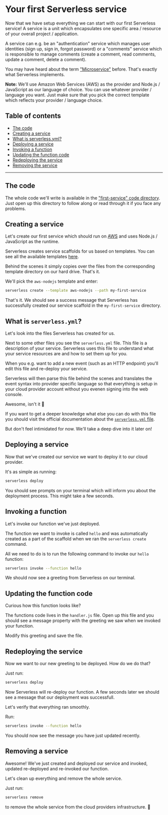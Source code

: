 # Your first Serverless service

Now that we have setup everything we can start with our first Serverless service!
A service is a unit which encapsulates one specific area / resource of your overall project / application.

A service can e.g. be an "authentication" service which manages user identities (sign up, sign in, forgot password) or a "comments" service which is responsible to manage comments (create a comment, read comments, update a comment, delete a comment).

You may have heard about the term ["Microservice"](https://en.wikipedia.org/wiki/Microservices) before. That's exactly what Serverless implements.

**Note:** We'll use Amazon Web Services (AWS) as the provider and Node.js / JavaScript as our language of choice. You can use whatever provider / language you want. Just make sure that you pick the correct template which reflects your provider / language choice.

## Table of contents

- [The code](#the-code)
- [Creating a service](#creating-a-service)
- [What is serverless.yml?](#what-is-serverlessyml)
- [Deploying a service](#deploying-a-service)
- [Invoking a function](#invoking-a-function)
- [Updating the function code](#updating-the-function-code)
- [Redeploying the service](#redeploying-the-service)
- [Removing the service](#removing-the-service)

---

## The code

The whole code we'll write is available in the ["first-service" code directory](/xx-code/first-service). Just open up this directory to follow along or read through it if you face any problems.

## Creating a service

Let's create our first service which should run on [AWS](/xx-glossary/01-glossary.md#aws) and uses Node.js / JavaScript as the runtime.

Serverless creates service scaffolds for us based on templates. You can see all the available templates [here](https://github.com/serverless/serverless/tree/master/lib/plugins/create/templates).

Behind the scenes it simply copies over the files from the corresponding template directory on our hard drive. That's it.

We'll pick the `aws-nodejs` template and enter:

```bash
serverless create --template aws-nodejs --path my-first-service
```

That's it. We should see a success message that Serverless has successfully created our service scaffold in the `my-first-service` directory.

## What is `serverless.yml`?

Let's look into the files Serverless has created for us.

Next to some other files you see the `serverless.yml` file. This file is a description of your service. Serverless uses this file to understand what your service resources are and how to set them up for you.

When you e.g. want to add a new event (such as an HTTP endpoint) you'll edit this file and re-deploy your service.

Serverless will then parse this file behind the scenes and translates the event syntax into provider specific language so that everything is setup in your cloud provider account without you evenen signing into the web console.

Awesome, isn't it :tada:

If you want to get a deeper knowledge what else you can do with this file you should visit the official documentation about the [`serverless.yml` file](https://github.com/serverless/serverless/blob/master/docs/01-guide/02-creating-services.md#serverlessyml).

But don't feel intimidated for now. We'll take a deep dive into it later on!

## Deploying a service

Now that we've created our service we want to deploy it to our cloud provider.

It's as simple as running:

```bash
serverless deploy
```

You should see prompts on your terminal which will inform you about the deployment process. This might take a few seconds.

## Invoking a function

Let's invoke our function we've just deployed.

The function we want to invoke is called `hello` and was automatically created as a part of the scaffold when we ran the `serverless create` command.

All we need to do is to run the following command to invoke our `hello` function:

```bash
serverless invoke --function hello
```

We should now see a greeting from Serverless on our terminal.

## Updating the function code

Curious how this function looks like?

The functions code lives in the `handler.js` file. Open up this file and you should see a message property with the greeting we saw when we invoked your function.

Modify this greeting and save the file.

## Redeploying the service

Now we want to our new greeting to be deployed. How do we do that?

Just run:

```bash
serverless deploy
```

Now Serverless will re-deploy our function. A few seconds later we should see a message that our deployment was successfull.

Let's verify that everything ran smoothly.

Run:

```bash
serverless invoke --function hello
```

You should now see the message you have just updated recently.

## Removing a service

Awesome! We've just created and deployed our service and invoked, updated re-deployed and re-invoked our function.

Let's clean up everything and remove the whole service.

Just run:

```bash
serverless remove
```

to remove the whole service from the cloud providers infrastructure. :dancers:
